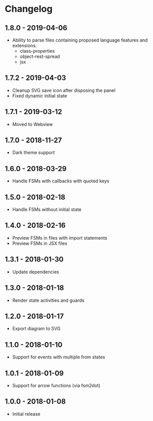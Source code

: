 # Changelog

## 1.8.0 - 2019-04-06

- Ability to parse files containing proposed language features and extensions:
  - class-properties
  - object-rest-spread
  - jsx

## 1.7.2 - 2019-04-03

- Cleanup SVG save icon after disposing the panel
- Fixed dynamic initial state

## 1.7.1 - 2019-03-12

- Moved to Webview

## 1.7.0 - 2018-11-27

- Dark theme support

## 1.6.0 - 2018-03-29

- Handle FSMs with callbacks with quoted keys

## 1.5.0 - 2018-02-18

- Handle FSMs without initial state

## 1.4.0 - 2018-02-16

- Preview FSMs in files with import statements
- Preview FSMs in JSX files

## 1.3.1 - 2018-01-30

- Update dependencies

## 1.3.0 - 2018-01-18

- Render state activities and guards

## 1.2.0 - 2018-01-17

- Export diagram to SVG

## 1.1.0 - 2018-01-10

- Support for events with multiple from states

## 1.0.1 - 2018-01-09

- Support for arrow functions (via fsm2dot)

## 1.0.0 - 2018-01-08

- Initial release
